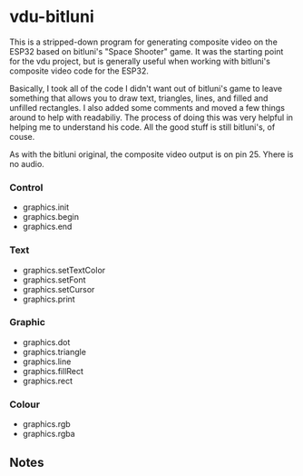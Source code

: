 # vdu-bitluni

This is a stripped-down program for generating composite video on the ESP32 based on bitluni's "Space Shooter" game. It was the starting point for the vdu project, but is generally useful when working with bitluni's composite video code for the ESP32.

Basically, I took all of the code I didn't want out of bitluni's game to leave something that allows you to draw text, triangles, lines, and filled and unfilled rectangles. I also added some comments and moved a few things around to help with readabiliy. The process of doing this was very helpful in helping me to understand his code. All the good stuff is still bitluni's, of couse.

As with the bitluni original, the composite video output is on pin 25. Yhere is no audio.

### Control
- graphics.init
- graphics.begin
- graphics.end

### Text
- graphics.setTextColor
- graphics.setFont
- graphics.setCursor
- graphics.print

### Graphic
- graphics.dot
- graphics.triangle
- graphics.line
- graphics.fillRect
- graphics.rect

### Colour
- graphics.rgb
- graphics.rgba

## Notes

